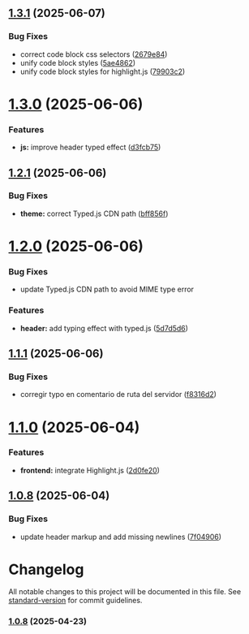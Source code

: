 ## [1.3.1](https://github.com/felixbarrosdev/felixbarros/compare/v1.3.0...v1.3.1) (2025-06-07)


### Bug Fixes

* correct code block css selectors ([2679e84](https://github.com/felixbarrosdev/felixbarros/commit/2679e84871192970efdaecbd9a378a629288ff11))
* unify code block styles ([5ae4862](https://github.com/felixbarrosdev/felixbarros/commit/5ae4862c31ef559526b4a3ef2afad4eb81b90515))
* unify code block styles for highlight.js ([79903c2](https://github.com/felixbarrosdev/felixbarros/commit/79903c211b79e9b217e2e60de520e9be0154b5f1))

# [1.3.0](https://github.com/felixbarrosdev/felixbarros/compare/v1.2.1...v1.3.0) (2025-06-06)


### Features

* **js:** improve header typed effect ([d3fcb75](https://github.com/felixbarrosdev/felixbarros/commit/d3fcb75be2c2c58c43146dbbdc539743c56a570a))

## [1.2.1](https://github.com/felixbarrosdev/felixbarros/compare/v1.2.0...v1.2.1) (2025-06-06)


### Bug Fixes

* **theme:** correct Typed.js CDN path ([bff856f](https://github.com/felixbarrosdev/felixbarros/commit/bff856fe5cb3eab4252b93f9f44673331b09f15a))

# [1.2.0](https://github.com/felixbarrosdev/felixbarros/compare/v1.1.1...v1.2.0) (2025-06-06)

### Bug Fixes

* update Typed.js CDN path to avoid MIME type error


### Features

* **header:** add typing effect with typed.js ([5d7d5d6](https://github.com/felixbarrosdev/felixbarros/commit/5d7d5d6c3d898c0002b6315ac4a249bc3c29ae71))

## [1.1.1](https://github.com/felixbarrosdev/felixbarros/compare/v1.1.0...v1.1.1) (2025-06-06)


### Bug Fixes

* corregir typo en comentario de ruta del servidor ([f8316d2](https://github.com/felixbarrosdev/felixbarros/commit/f8316d27af6f7e865288542b77ac7b3492229840))

# [1.1.0](https://github.com/felixbarrosdev/felixbarros/compare/v1.0.8...v1.1.0) (2025-06-04)


### Features

* **frontend:** integrate Highlight.js ([2d0fe20](https://github.com/felixbarrosdev/felixbarros/commit/2d0fe205dc67781c4baa7773b15719a07100c7f2))

## [1.0.8](https://github.com/felixbarrosdev/felixbarros/compare/v1.0.7...v1.0.8) (2025-06-04)


### Bug Fixes

* update header markup and add missing newlines ([7f04906](https://github.com/felixbarrosdev/felixbarros/commit/7f04906c564165db135e848ddfa431ad0dc6fc92))

# Changelog

All notable changes to this project will be documented in this file. See [standard-version](https://github.com/conventional-changelog/standard-version) for commit guidelines.

### [1.0.8](https://github.com/felixbarrosdev/felixbarros/compare/v1.0.7...v1.0.8) (2025-04-23)
